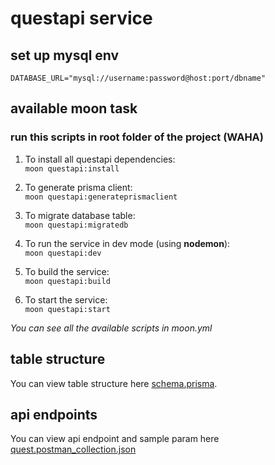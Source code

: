 # questapi service #

## set up mysql env ##
`DATABASE_URL="mysql://username:password@host:port/dbname"`

## available moon task ##
### run this scripts in root folder of the project (WAHA) ###

1. To install all questapi dependencies: <br />
`moon questapi:install`

2. To generate prisma client: <br />
`moon questapi:generateprismaclient`

3. To migrate database table: <br />
`moon questapi:migratedb`

4. To run the service in dev mode (using <b>nodemon</b>): <br />
`moon questapi:dev`

5. To build the service: <br />
`moon questapi:build`

6. To start the service: <br />
`moon questapi:start`

<em>You can see all the available scripts in moon.yml</em>

## table structure ##
You can view table structure here [schema.prisma](prisma/schema.prisma).

## api endpoints ##
You can view api endpoint and sample param here [quest.postman_collection.json](./quest.postman_collection.json)